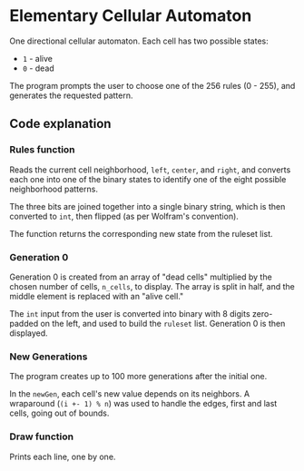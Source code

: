 # Elementary Cellular Automaton

One directional cellular automaton. Each cell has two possible states:

* `1` - alive
* `0` - dead

The program prompts the user to choose one of the 256 rules (0 - 255), and generates the requested pattern.

## Code explanation

### Rules function
Reads the current cell neighborhood, `left`, `center`, and `right`, and converts each one into one of the binary states 
to identify one of the eight possible neighborhood patterns.

The three bits are joined together into a single binary string, which is then converted to `int`, then flipped (as per
Wolfram's convention).

The function returns the corresponding new state from the ruleset list.

### Generation 0
Generation 0 is created from an array of "dead cells" multiplied by the chosen number of cells, `n_cells`, to display. 
The array is split in half, and the middle element is replaced with an "alive cell."

The `int` input from the user is converted into binary with 8 digits zero-padded on the left, and used to build the 
`ruleset` list. Generation 0 is then displayed.

### New Generations
The program creates up to 100 more generations after the initial one.

In the `newGen`, each cell's new value depends on its neighbors. A wraparound (`(i +- 1) % n`) was used to handle the 
edges, first and last cells, going out of bounds. 

### Draw function
Prints each line, one by one.